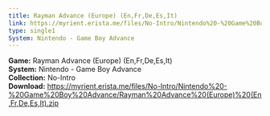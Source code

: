 ```yaml
---
title: Rayman Advance (Europe) (En,Fr,De,Es,It)
link: https://myrient.erista.me/files/No-Intro/Nintendo%20-%20Game%20Boy%20Advance/Rayman%20Advance%20(Europe)%20(En,Fr,De,Es,It).zip
type: single1
System: Nintendo - Game Boy Advance
---
```

<b>Game:</b> Rayman Advance (Europe) (En,Fr,De,Es,It)<br>
<b>System:</b> Nintendo - Game Boy Advance<br>
<b>Collection:</b> No-Intro<br>
<b>Download:</b> https://myrient.erista.me/files/No-Intro/Nintendo%20-%20Game%20Boy%20Advance/Rayman%20Advance%20(Europe)%20(En,Fr,De,Es,It).zip